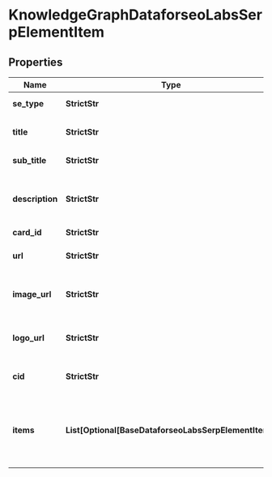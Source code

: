 # KnowledgeGraphDataforseoLabsSerpElementItem


## Properties

| Name | Type | Description | Notes |
|------------ | ------------- | ------------- | -------------|
**se_type** | **StrictStr** | search engine type |[optional]|
**title** | **StrictStr** | title of the result in SERP |[optional]|
**sub_title** | **StrictStr** | subtitle of the item |[optional]|
**description** | **StrictStr** | description of the results element in SERP |[optional]|
**card_id** | **StrictStr** | card id |[optional]|
**url** | **StrictStr** | relevant URL in SERP |[optional]|
**image_url** | **StrictStr** | URL of the image from knowledge graph |[optional]|
**logo_url** | **StrictStr** | URL of the logo from knowledge graph |[optional]|
**cid** | **StrictStr** | google-defined client id |[optional]|
**items** | **List[Optional[BaseDataforseoLabsSerpElementItem]]** | additional items present in the element<br>if there are none, equals null |[optional]|